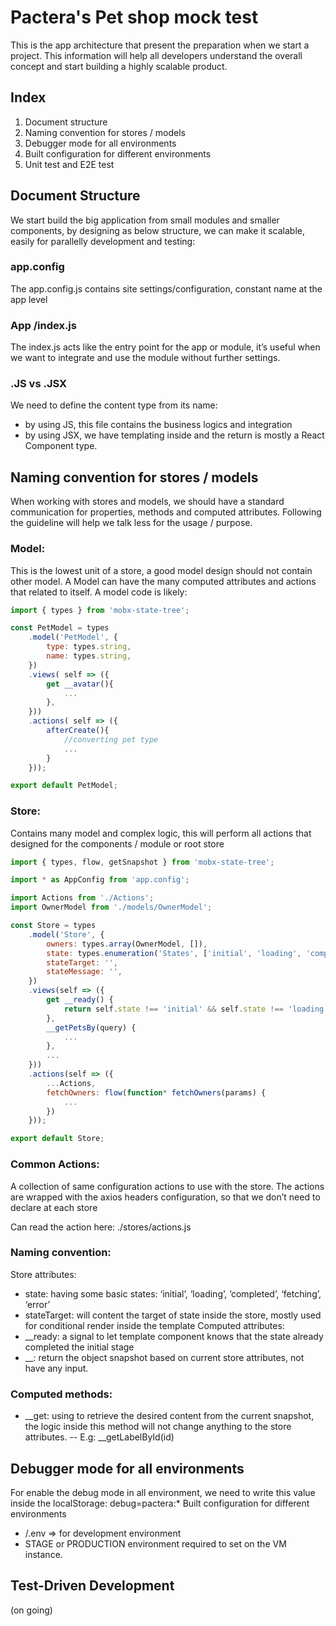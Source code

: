 # Pactera's Pet shop mock test

This is the app architecture that present the preparation when we start a project. This information will help all developers understand the overall concept and start building a highly scalable product.

## Index

1.	Document structure
2.	Naming convention for stores / models
3.	Debugger mode for all environments
4.	Built configuration for different environments
5.	Unit test and E2E test


## Document Structure

We start build the big application from small modules and smaller components, by designing as below structure, we can make it scalable, easily for parallelly development and testing:

### app.config
The app.config.js contains site settings/configuration, constant name at the app level

### App /index.js
The index.js acts like the entry point for the app or module, it’s useful when we want to integrate and use the module without further settings.

### .JS vs .JSX
We need to define the content type from its name:
- by using JS, this file contains the business logics and integration
- by using JSX, we have templating inside and the return is mostly a React Component type.

## Naming convention for stores / models
When working with stores and models, we should have a standard communication for properties, methods and computed attributes. Following the guideline will help we talk less for the usage / purpose.

### Model:
This is the lowest unit of a store, a good model design should not contain other model. A Model can have the many computed attributes and actions that related to itself. A model code is likely:

```javascript
import { types } from 'mobx-state-tree';

const PetModel = types
	.model('PetModel', {
		type: types.string,
		name: types.string,
	})
	.views( self => ({
		get __avatar(){
			...
		},
	}))
	.actions( self => ({
		afterCreate(){
			//converting pet type
			...
		}
	}));

export default PetModel;
```

### Store:
Contains many model and complex logic, this will perform all actions that designed for the components / module or root store

```javascript
import { types, flow, getSnapshot } from 'mobx-state-tree';

import * as AppConfig from 'app.config';

import Actions from './Actions';
import OwnerModel from './models/OwnerModel';

const Store = types
	.model('Store', {
		owners: types.array(OwnerModel, []),
		state: types.enumeration('States', ['initial', 'loading', 'completed', 'fetching', 'error']),
		stateTarget: '',
		stateMessage: '',
	})
	.views(self => ({
		get __ready() {
			return self.state !== 'initial' && self.state !== 'loading';
		},
		__getPetsBy(query) {
			...
		},
		...
	}))
	.actions(self => ({
		...Actions,
		fetchOwners: flow(function* fetchOwners(params) {
			...
		})
	}));

export default Store;
```

### Common Actions:
A collection of same configuration actions to use with the store. The actions are wrapped with the axios headers configuration, so that we don’t need to declare at each store

Can read the action here: ./stores/actions.js

### Naming convention:
Store attributes:
- state: having some basic states: ‘initial’, ‘loading’, ’completed’, ‘fetching’, ‘error’
- stateTarget: will content the target of state inside the store, mostly used for conditional render inside the template
Computed attributes:
- __ready: a signal to let template component knows that the state already completed the initial stage
- __<name of the objet>: return the object snapshot based on current store attributes, not have any input.

### Computed methods:
- __get<name of the object>: using to retrieve the desired content from the current snapshot, the logic inside this method will not change anything to the store attributes.
-- E.g: __getLabelById(id)

## Debugger mode for all environments

For enable the debug mode in all environment, we need to write this value inside the localStorage:
debug=pactera:*
Built configuration for different environments
- <root>/.env => for development environment
- STAGE or PRODUCTION environment required to set on the VM instance.

## Test-Driven Development

(on going)
